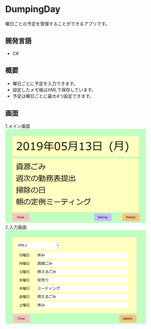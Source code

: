 # DumpingDay
曜日ごとの予定を管理することができるアプリです。

## 開発言語
 - C#

## 概要
 - 曜日ごとに予定を入力できます。
 - 設定したメモ帳はXMLで保存しています。
 - 予定は曜日ごとに最大4つ設定できます。

## 画面
1.メイン画面  
<img src="https://github.com/ice-soi/DumpingDay/blob/picture/main.jpg" alt="login" title="login" width="450" height="300">  
2.入力画面  
<img src="https://github.com/ice-soi/DumpingDay/blob/picture/input.jpg" alt="login" title="login" width="450" height="300">  

